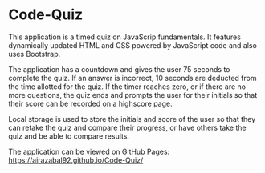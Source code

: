 # Code-Quiz
This application is a timed quiz on JavaScrip fundamentals. It features dynamically updated HTML and CSS powered by JavaScript code and also uses Bootstrap. 

The application has a countdown and gives the user 75 seconds to complete the quiz. If an answer is incorrect, 10 seconds are deducted from the time allotted for the quiz. If the timer reaches zero, or if there are no more questions, the quiz ends and prompts the user for their initials so that their score can be recorded on a highscore page.

Local storage is used to store the initials and score of the user so that they can retake the quiz and compare their progress, or have others take the quiz and be able to compare results. 

The application can be viewed on GitHub Pages: 
https://airazabal92.github.io/Code-Quiz/ 
